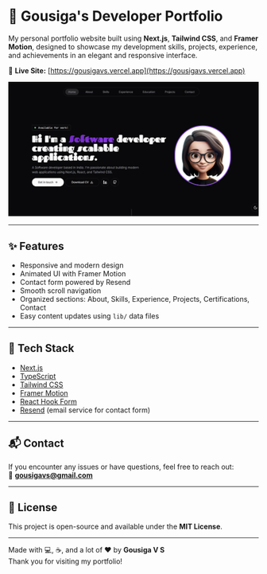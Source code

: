 # 💼 Gousiga's Developer Portfolio

My personal portfolio website built using **Next.js**, **Tailwind CSS**, and **Framer Motion**, designed to showcase my development skills, projects, experience, and achievements in an elegant and responsive interface.

🔗 **Live Site:** [https://gousigavs.vercel.app](https://gousigavs.vercel.app)

![Portfolio Preview](./public/images/portfolio.png)

---

## ✨ Features

- Responsive and modern design
- Animated UI with Framer Motion
- Contact form powered by Resend
- Smooth scroll navigation
- Organized sections: About, Skills, Experience, Projects, Certifications, Contact
- Easy content updates using `lib/` data files

---

## 🔧 Tech Stack

- [Next.js](https://nextjs.org/)
- [TypeScript](https://www.typescriptlang.org/)
- [Tailwind CSS](https://tailwindcss.com/)
- [Framer Motion](https://www.framer.com/motion/)
- [React Hook Form](https://react-hook-form.com/)
- [Resend](https://resend.com/) (email service for contact form)

---

## 📬 Contact

If you encounter any issues or have questions, feel free to reach out:  
📧 **gousigavs@gmail.com**

---

## 📄 License

This project is open-source and available under the **MIT License**.

---

Made with 💻, ☕, and a lot of ❤️ by **Gousiga V S**  
Thank you for visiting my portfolio!
